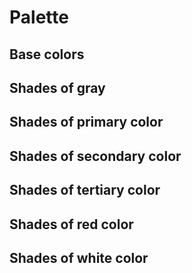 # Palette

## Base colors

<color name="--acv-color-white"></color>
<color name="--acv-color-black"></color>
<color name="--acv-color-transparent"></color>
<color name="--acv-color-highlight"></color>
<color name="--acv-color-red"></color>
<color name="--acv-color-pink"></color>
<color name="--acv-color-purple"></color>
<color name="--acv-color-deep-purple"></color>
<color name="--acv-color-indigo"></color>
<color name="--acv-color-blue"></color>
<color name="--acv-color-dodge-blue"></color>
<color name="--acv-color-light-blue"></color>
<color name="--acv-color-cyan"></color>
<color name="--acv-color-teal"></color>
<color name="--acv-color-green"></color>
<color name="--acv-color-light-green"></color>
<color name="--acv-color-lime"></color>
<color name="--acv-color-yellow"></color>
<color name="--acv-color-amber"></color>
<color name="--acv-color-orange"></color>
<color name="--acv-color-deep-orange"></color>
<color name="--acv-color-brown"></color>
<color name="--acv-color-gray"></color>
<color name="--acv-color-blue-gray"></color>

## Shades of gray

<color name="--acv-color-whitesmoke"></color>
<color name="--acv-color-gainsboro"></color>
<color name="--acv-color-lightgray"></color>
<color name="--acv-color-darkgray"></color>
<color name="--acv-color-gray"></color>
<color name="--acv-color-dimgray"></color>

## Shades of primary color

<color name="--acv-color-primary-lightest"></color>
<color name="--acv-color-primary-lighter"></color>
<color name="--acv-color-primary-light"></color>
<color name="--acv-color-primary"></color>
<color name="--acv-color-primary-dark"></color>
<color name="--acv-color-primary-darker"></color>
<color name="--acv-color-primary-darkest"></color>
<color name="--acv-color-primary-hover"></color>
<color name="--acv-color-primary-active"></color>
<color name="--acv-color-primary-muted"></color>
<color name="--acv-color-primary-text"></color>

## Shades of secondary color

<color name="--acv-color-secondary-lightest"></color>
<color name="--acv-color-secondary-lighter"></color>
<color name="--acv-color-secondary-light"></color>
<color name="--acv-color-secondary"></color>
<color name="--acv-color-secondary-dark"></color>
<color name="--acv-color-secondary-darker"></color>
<color name="--acv-color-secondary-darkest"></color>
<color name="--acv-color-secondary-hover"></color>
<color name="--acv-color-secondary-active"></color>
<color name="--acv-color-secondary-muted"></color>
<color name="--acv-color-secondary-text"></color>

## Shades of tertiary color

<color name="--acv-color-tertiary"></color>

## Shades of red color

<color name="--acv-color-red-lightest"></color>
<color name="--acv-color-red-lighter"></color>
<color name="--acv-color-red-light"></color>
<color name="--acv-color-red"></color>
<color name="--acv-color-red-dark"></color>
<color name="--acv-color-red-darker"></color>
<color name="--acv-color-red-darkest"></color>
<color name="--acv-color-red-hover"></color>
<color name="--acv-color-red-active"></color>
<color name="--acv-color-red-muted"></color>
<color name="--acv-color-red-text"></color>

## Shades of white color

<color name="--acv-color-white-100"></color>
<color name="--acv-color-white-90"></color>
<color name="--acv-color-white-80"></color>
<color name="--acv-color-white-70"></color>
<color name="--acv-color-white-60"></color>
<color name="--acv-color-white-50"></color>
<color name="--acv-color-white-40"></color>
<color name="--acv-color-white-30"></color>
<color name="--acv-color-white-20"></color>
<color name="--acv-color-white-10"></color>
<color name="--acv-color-white-0"></color>

